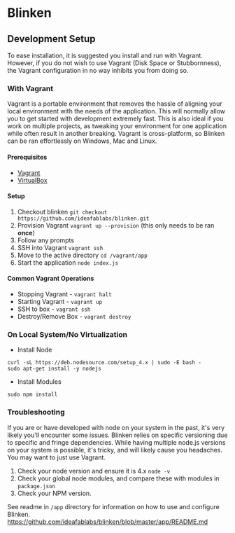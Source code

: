# Blinken

## Development Setup

To ease installation, it is suggested you install and run with Vagrant. However, if you do not wish to use Vagrant (Disk Space or Stubbornness), the Vagrant configuration in no way inhibits you from doing so.

### With Vagrant

Vagrant is a portable environment that removes the hassle of aligning your local environment with the needs of the application. This will normally allow you to get started with development extremely fast. This is also ideal if you work on multiple projects, as tweaking your environment for one application while often result in another breaking. Vagrant is cross-platform, so Blinken can be ran effortlessly on Windows, Mac and Linux. 

#### Prerequisites 
- [Vagrant](http://vagrantup.com)
- [VirtualBox](https://www.virtualbox.org/wiki/Downloads)

#### Setup
1. Checkout blinken `git checkout https://github.com/ideafablabs/blinken.git`
1. Provision Vagrant `vagrant up --provision` (this only needs to be ran **once**)
1. Follow any prompts
1. SSH into Vagrant `vagrant ssh`
1. Move to the active directory `cd /vagrant/app`
1. Start the application `node index.js`

#### Common Vagrant Operations
- Stopping Vagrant - `vagrant halt`
- Starting Vagrant - `vagrant up`
- SSH to box - `vagrant ssh`
- Destroy/Remove Box - `vagrant destroy`

### On Local System/No Virtualization
- Install Node
```
curl -sL https://deb.nodesource.com/setup_4.x | sudo -E bash -
sudo apt-get install -y nodejs
```

- Install Modules
```
sudo npm install
```
### Troubleshooting
If you are or have developed with node on your system in the past, it's very likely you'll encounter some issues. Blinken relies on specific versioning due to specific and fringe dependencies. While having multiple node.js versions on your system is possible, it's tricky, and will likely cause you headaches. You may want to just use Vagrant. 

1. Check your node version and ensure it is 4.x `node -v`
1. Check your global node modules, and compare these with modules in `package.json`
1. Check your NPM version. 

See readme in `/app` directory for information on how to use and configure Blinken. https://github.com/ideafablabs/blinken/blob/master/app/README.md
